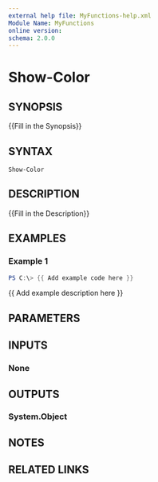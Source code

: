 ```yaml
---
external help file: MyFunctions-help.xml
Module Name: MyFunctions
online version:
schema: 2.0.0
---
```


# Show-Color

## SYNOPSIS
{{Fill in the Synopsis}}

## SYNTAX

```
Show-Color
```

## DESCRIPTION
{{Fill in the Description}}

## EXAMPLES

### Example 1
```powershell
PS C:\> {{ Add example code here }}
```

{{ Add example description here }}

## PARAMETERS

## INPUTS

### None


## OUTPUTS

### System.Object

## NOTES

## RELATED LINKS
